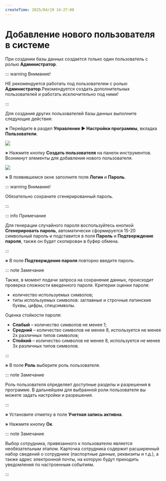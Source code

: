 ```yaml
---
createTime: 2025/04/19 14:27:08
---
```

# Добавление нового пользователя в системе

При создании базы данных создается только один пользователь с ролью **Администратор**.

::: warning Внимание!

НЕ рекомендуется работать под пользователем с ролью **Администратор**.Рекомендуется создать дополнительных пользователей и работать исключительно под ними!

:::

Для создания других пользователей базы данных выполните следующие действия:

**»** Перейдите в раздел **Управление ► Настройки программы**, вкладка **Пользователи**.

![](../../assets/guide/Aspose.Words.6f13226c-9016-4dda-be57-653ed66d987a.114.png)

**»** Нажмите кнопку **Создать пользователя** на панели инструментов. Возникнут элементы для добавления нового пользователя.

![](../../assets/guide/Aspose.Words.6f13226c-9016-4dda-be57-653ed66d987a.115.png)

**»** В появившемся окне заполните поля **Логин** и **Пароль**.

::: warning Внимание!

Обязательно сохраните сгенерированный пароль.

:::

::: info Примечание

Для генерации случайного пароля воспользуйтесь кнопкой **Сгенерировать пароль**, автоматически сформируется 15-20 символьный пароль и подставится в поля **Пароль** и **Подтверждение пароля**, также он будет скопирован в буфер обмена.

:::

**»** В поле **Подтверждение пароля** повторно введите пароль.

::: note Замечание

Также, в момент подачи запроса на сохранение данных, происходит проверка сложности введенного пароля. Критерии оценки пароля:
- количество используемых символов;
- типы используемых символов: заглавные и строчные латинские буквы, цифры, спецсимволы.

Оценка стойкости пароля:
- **Слабый** – количество символов не менее 1;
- **Средний** – количество символов не менее 8, используется не менее 2х различных типов символов;
- **Стойкий** – количество символов не менее 8, используется не менее 3х различных типов символов.

:::

**»** В поле **Роль** выберите роль пользователя.

::: note Замечание

Роль пользователя определяет доступные разделы и разрешения в программе. В дальнейшем для выбранной роли пользователя вы можете задать настройки и разрешения.

:::

**»** Установите отметку в поле **Учетная запись активна**.

**»** Нажмите кнопку **Ок**.

::: note Замечание

Выбор сотрудника, привязанного к пользователю является необязательным этапом. Карточка сотрудника содержит расширенный набор сведений о сотруднике (паспортные данные, реквизиты и т.д.), а также адрес электронной почты, на которую будут приходить уведомления по настроенным событиям.

:::